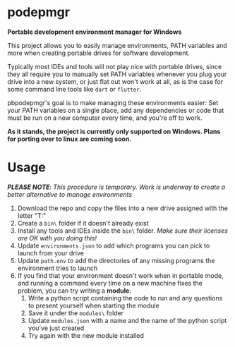# podepmgr

**Portable development environment manager for Windows**

This project allows you to easily manage environments, PATH variables and more when creating portable drives for software development.

Typically most IDEs and tools will not play nice with portable drives, since they all require you to manually set PATH variables whenever you plug your drive into a new system, or just flat out won't work at all, as is the case for some command line tools like `dart` or `flutter`.

pbpodepmgr's goal is to make managing these environments easier: Set your PATH variables on a single place, add any dependencies or code that must be run on a new computer every time, and you're off to work.

**As it stands, the project is currently only supported on Windows. Plans for porting over to linux are coming soon.**

# Usage

***PLEASE NOTE***: *This procedure is temporary. Work is underway to create a better alternative to manage environments*

1. Download the repo and copy the files into a new drive assigned with the letter "T:"
2. Create a `bin\` folder if it doesn't already exist
2. Install any tools and IDEs inside the `bin\` folder. *Make sure their licenses are OK with you doing this!*
3. Update `environments.json` to add which programs you can pick to launch from your drive
4. Update `path.env` to add the directories of any missing programs the environment tries to launch
5. If you find that your environment doesn't work when in portable mode, and running a command every time on a new machine fixes the problem, you can try writing a **module**:
    1. Write a python script containing the code to run and any questions to present yourself when starting the module
    2. Save it under the `modules\` folder
    3. Update `modules.json` with a name and the name of the python script you've just created
    4. Try again with the new module installed